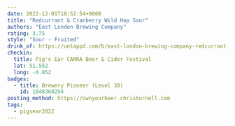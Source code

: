 ```yaml
---
date: 2022-12-01T18:52:54+0000
title: "Redcurrant & Cranberry Wild Hop Sour"
authors: "East London Brewing Company"
rating: 3.75
style: "Sour - Fruited"
drink_of: https://untappd.com/b/east-london-brewing-company-redcurrant-and-cranberry-wild-hop-sour/5139277
checkin:
  title: Pig's Ear CAMRA Beer & Cider Festival
  lat: 51.552
  long: -0.052
badges:
  - title: Brewery Pioneer (Level 30)
    id: 1048360294
posting_method: https://ownyourbeer.chrisburnell.com
tags:
  - pigsear2022
---
```

